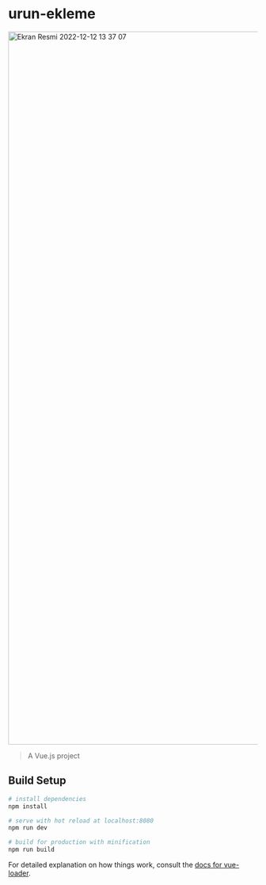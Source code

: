 # urun-ekleme

<img width="1440" alt="Ekran Resmi 2022-12-12 13 37 07" src="https://user-images.githubusercontent.com/100022800/207025190-1a7bdc88-f67c-4ce1-9eae-cd0229b50d66.png">

> A Vue.js project

## Build Setup

``` bash
# install dependencies
npm install

# serve with hot reload at localhost:8080
npm run dev

# build for production with minification
npm run build
```

For detailed explanation on how things work, consult the [docs for vue-loader](http://vuejs.github.io/vue-loader).
